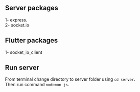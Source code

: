 ## Server packages

1- express.<br/>
2- socket.io

## Flutter packages

1- socket_io_client

## Run server

From terminal change directory to server folder using `cd server`.<br/>
Then run command `nodemon js`.
